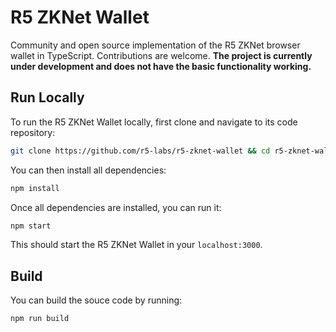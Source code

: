 # R5 ZKNet Wallet

Community and open source implementation of the R5 ZKNet browser wallet in TypeScript. Contributions are welcome. **The project is currently under development and does not have the basic functionality working.**

## Run Locally

To run the R5 ZKNet Wallet locally, first clone and navigate to its code repository:

```bash
git clone https://github.com/r5-labs/r5-zknet-wallet && cd r5-zknet-wallet
```

You can then install all dependencies:

```bash
npm install
```

Once all dependencies are installed, you can run it:

```bash
npm start
```

This should start the R5 ZKNet Wallet in your `localhost:3000`.

## Build

You can build the souce code by running:

```bash
npm run build
```
